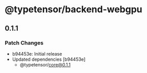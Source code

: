 # @typetensor/backend-webgpu

## 0.1.1

### Patch Changes

- b94453e: Initial release
- Updated dependencies [b94453e]
  - @typetensor/core@0.1.1
